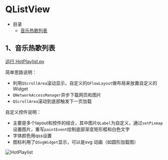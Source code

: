 # QListView

- 目录
  - [音乐热歌列表](#1音乐热歌列表)

## 1、音乐热歌列表

[运行 HotPlaylist.py](HotPlaylist.py)

简单思路说明：

- 利用`QScrollArea`滚动显示，自定义的`QFlowLayout`做布局来放置自定义的Widget
- `QNetworkAccessManager`异步下载网页和图片
- `QScrollArea`滚动到底部触发下一页加载

自定义控件说明：

- 主要是多个layout和控件的结合，其中图片`QLabel`为自定义，通过`setPixmap`设置图片，重写`paintEvent`绘制底部渐变矩形框和白色文字
- 字体颜色用qss设置
- 图标利用了`QSvgWidget`显示，可以是svg 动画（如圆形加载图）

![HotPlaylist](ScreenShot/HotPlaylist.gif)
